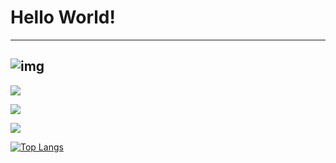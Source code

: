 # Hello World! 
---
![img](img/img1.jpg)
---

![](https://visitor-badge.glitch.me/badge?page_id=linghu8812)

![](https://github-profile-summary-cards.vercel.app/api/cards/profile-details?username=JackJi12316&theme=vue)

![](https://github-readme-stats.vercel.app/api?username=JackJi12316)

[![Top Langs](https://github-readme-stats.vercel.app/api/top-langs/?username=JackJi12316)](https://github.com/anuraghazra/github-readme-stats)
